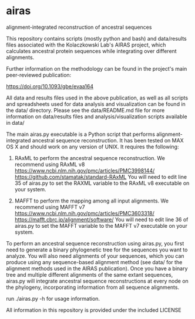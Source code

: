 # airas
alignment-integrated reconstruction of ancestral sequences

This repository contains scripts (mostly python and bash) and data/results
files associated with the Kolaczkowski Lab's AIRAS project, which calculates
ancestral protein sequences while integrating over different alignments.

Further information on the methodology can be found in the project's main
peer-reviewed publication:

https://doi.org/10.1093/gbe/evaa164

All data and results files used in the above publication, as well as all
scripts and spreadsheets used for data analysis and visualization can be
found in the data/ directory. Please see the data/README.md file for more
information on data/results files and analysis/visualization scripts available
in data/

The main airas.py executable is a Python script that performs
alignment-integrated ancestral sequence reconstruction. It has been tested on
MAX OS X and should work on any version of UNIX. It requires the following:

  1. RAxML to perform the ancestral sequence reconstruction. We recommend
     using RAxML v8
      https://www.ncbi.nlm.nih.gov/pmc/articles/PMC3998144/
      https://github.com/stamatak/standard-RAxML
    You will need to edit line 35 of airas.py to set the RAXML variable to
    the RAxML v8 executable on your system.

  2. MAFFT to perform the mapping among all input alignments. We recommend
     using MAFFT v7
      https://www.ncbi.nlm.nih.gov/pmc/articles/PMC3603318/
      https://mafft.cbrc.jp/alignment/software/
    You will need to edit line 36 of airas.py to set the MAFFT variable to
    the MAFFT v7 executable on your system.

  To perform an ancestral sequence reconstruction using airas.py, you first
  need to generate a binary phylogenetic tree for the sequences you want to
  analyze. You will also need alignments of your sequences, which you can
  produce using any sequence-based alignment method (see data/ for the
  alignment methods used in the AIRAS publication). Once you have a binary
  tree and multiple different alignments of the same extant sequences, airas.py
  will integrate ancestral sequence reconstructions at every node on the
  phylogeny, incorporating information from all sequence alignments.

  run ./airas.py -h for usage information.

All information in this repository is provided under the included LICENSE
